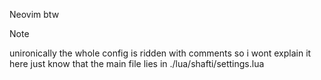 Neovim btw
>[!note]
>unironically the whole config is ridden with comments so i wont explain it here just know that the main file lies in ./lua/shafti/settings.lua
